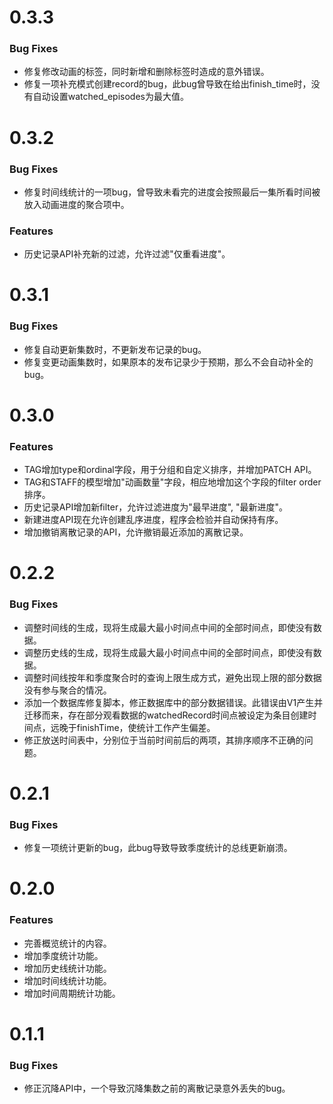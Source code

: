 # 0.3.3
### Bug Fixes
* 修复修改动画的标签，同时新增和删除标签时造成的意外错误。
* 修复一项补充模式创建record的bug，此bug曾导致在给出finish_time时，没有自动设置watched_episodes为最大值。

# 0.3.2
### Bug Fixes
* 修复时间线统计的一项bug，曾导致未看完的进度会按照最后一集所看时间被放入动画进度的聚合项中。
### Features
* 历史记录API补充新的过滤，允许过滤"仅重看进度"。

# 0.3.1
### Bug Fixes
* 修复自动更新集数时，不更新发布记录的bug。
* 修复变更动画集数时，如果原本的发布记录少于预期，那么不会自动补全的bug。

# 0.3.0
### Features
* TAG增加type和ordinal字段，用于分组和自定义排序，并增加PATCH API。
* TAG和STAFF的模型增加"动画数量"字段，相应地增加这个字段的filter order排序。
* 历史记录API增加新filter，允许过滤进度为"最早进度", "最新进度"。
* 新建进度API现在允许创建乱序进度，程序会检验并自动保持有序。
* 增加撤销离散记录的API，允许撤销最近添加的离散记录。

# 0.2.2
### Bug Fixes
* 调整时间线的生成，现将生成最大最小时间点中间的全部时间点，即使没有数据。
* 调整历史线的生成，现将生成最大最小时间点中间的全部时间点，即使没有数据。
* 调整时间线按年和季度聚合时的查询上限生成方式，避免出现上限的部分数据没有参与聚合的情况。
* 添加一个数据库修复脚本，修正数据库中的部分数据错误。此错误由V1产生并迁移而来，存在部分观看数据的watchedRecord时间点被设定为条目创建时间点，远晚于finishTime，使统计工作产生偏差。
* 修正放送时间表中，分别位于当前时间前后的两项，其排序顺序不正确的问题。

# 0.2.1
### Bug Fixes
* 修复一项统计更新的bug，此bug导致导致季度统计的总线更新崩溃。

# 0.2.0
### Features
* 完善概览统计的内容。
* 增加季度统计功能。
* 增加历史线统计功能。
* 增加时间线统计功能。
* 增加时间周期统计功能。

# 0.1.1
### Bug Fixes
* 修正沉降API中，一个导致沉降集数之前的离散记录意外丢失的bug。